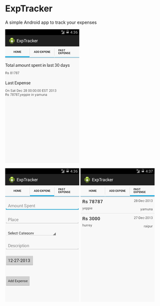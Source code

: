 ExpTracker
==========

A simple Android app to track your expenses

![ExpTracker Screenshot1](https://github.com/divyad/ExpTracker/blob/master/device-2013-12-27-150618.png?raw=true)


![ExpTracker Screenshot2](https://github.com/divyad/ExpTracker/blob/master/device-2013-12-27-150652.png?raw=true)
![ExpTracker Screenshot3](https://github.com/divyad/ExpTracker/blob/master/device-2013-12-27-150710.png?raw=true)
